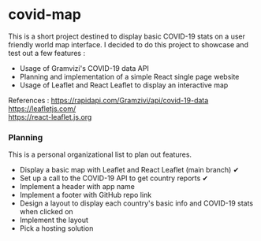 # covid-map

This is a short project destined to display basic COVID-19 stats on a user friendly world map interface.
I decided to do this project to showcase and test out a few features :
- Usage of Gramvizi's COVID-19 data API
- Planning and implementation of a simple React single page website
- Usage of Leaflet and React Leaflet to display an interactive map

References :
https://rapidapi.com/Gramzivi/api/covid-19-data  
https://leafletjs.com/  
https://react-leaflet.js.org  

### Planning

This is a personal organizational list to plan out features.
- Display a basic map with Leaflet and React Leaflet (main branch) ✔
- Set up a call to the COVID-19 API to get country reports ✔
- Implement a header with app name 
- Implement a footer with GitHub repo link
- Design a layout to display each country's basic info and COVID-19 stats when clicked on
- Implement the layout
- Pick a hosting solution
